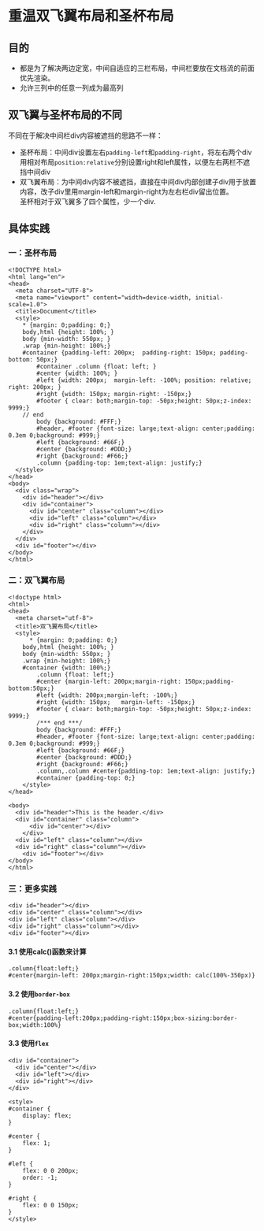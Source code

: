 # 重温双飞翼布局和圣杯布局
## 目的
- 都是为了解决两边定宽，中间自适应的三栏布局，中间栏要放在文档流的前面优先渲染。
- 允许三列中的任意一列成为最高列

## 双飞翼与圣杯布局的不同
不同在于解决中间栏div内容被遮挡的思路不一样：
- 圣杯布局：中间div设置左右``padding-left``和``padding-right``，将左右两个div用相对布局``position:relative``分别设置right和left属性，以便左右两栏不遮挡中间div
- 双飞翼布局：为中间div内容不被遮挡，直接在中间div内部创建子div用于放置内容，改子div里用margin-left和margin-right为左右栏div留出位置。           
圣杯相对于双飞翼多了四个属性，少一个div.


## 具体实践
### 一：圣杯布局
~~~
<!DOCTYPE html>
<html lang="en">
<head>
  <meta charset="UTF-8">
  <meta name="viewport" content="width=device-width, initial-scale=1.0">
  <title>Document</title>
  <style>
    * {margin: 0;padding: 0;}
    body,html {height: 100%; }
    body {min-width: 550px; }
    .wrap {min-height: 100%;}
    #container {padding-left: 200px;  padding-right: 150px; padding-bottom: 50px;}
		#container .column {float: left; }
		#center {width: 100%; }
		#left {width: 200px;  margin-left: -100%; position: relative; right: 200px; }
		#right {width: 150px; margin-right: -150px;}
		#footer { clear: both;margin-top: -50px;height: 50px;z-index: 9999;}
    // end
		body {background: #FFF;}
		#header, #footer {font-size: large;text-align: center;padding: 0.3em 0;background: #999;}
		#left {background: #66F;}
		#center {background: #DDD;}
		#right {background: #F66;}
		.column {padding-top: 1em;text-align: justify;}
  </style>
</head>
<body>
  <div class="wrap">
    <div id="header"></div>
    <div id="container">
      <div id="center" class="column"></div>
      <div id="left" class="column"></div>
      <div id="right" class="column"></div>
    </div>
  </div>
  <div id="footer"></div>
</body>
</html>
~~~
### 二：双飞翼布局
~~~
<!doctype html>
<html>
<head>
  <meta charset="utf-8">
  <title>双飞翼布局</title>
  <style>
	  * {margin: 0;padding: 0;}
    body,html {height: 100%; }
    body {min-width: 550px; }
    .wrap {min-height: 100%;}
    #container {width: 100%;}
		.column {float: left;}
		#center {margin-left: 200px;margin-right: 150px;padding-bottom:50px;}
		#left {width: 200px;margin-left: -100%;}
		#right {width: 150px; 	margin-left: -150px;}
		#footer { clear: both;margin-top: -50px;height: 50px;z-index: 9999;}
		/*** end ***/
		body {background: #FFF;}
		#header, #footer {font-size: large;text-align: center;padding: 0.3em 0;background: #999;}
		#left {background: #66F;}
		#center {background: #DDD;}
		#right {background: #F66;}
		.column,.column #center{padding-top: 1em;text-align: justify;}
		#container {padding-top: 0;}
    </style>
</head>

<body>
  <div id="header">This is the header.</div>
  <div id="container" class="column">
      <div id="center"></div>
	</div>
  <div id="left" class="column"></div>
  <div id="right" class="column"></div>
	<div id="footer"></div>
</body>
</html>
~~~
### 三：更多实践
~~~
<div id="header"></div>
<div id="center" class="column"></div>
<div id="left" class="column"></div>
<div id="right" class="column"></div>
<div id="footer"></div>
~~~
#### 3.1 使用calc()函数来计算
~~~
.column{float:left;}
#center{margin-left: 200px;margin-right:150px;width: calc(100%-350px)}
~~~
#### 3.2 使用``border-box``
~~~
.column{float:left;}
#center{padding-left:200px;padding-right:150px;box-sizing:border-box;width:100%}
~~~
#### 3.3 使用``flex``
~~~
<div id="container">
  <div id="center"></div>
  <div id="left"></div>
  <div id="right"></div>
</div>

<style>
#container {
    display: flex;
}

#center {
    flex: 1;
}

#left {
    flex: 0 0 200px;
    order: -1;
}

#right {
    flex: 0 0 150px;
}
</style>
~~~


